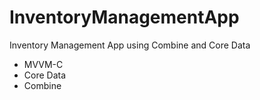 # InventoryManagementApp
Inventory Management App using Combine and Core Data

- MVVM-C
- Core Data
- Combine
